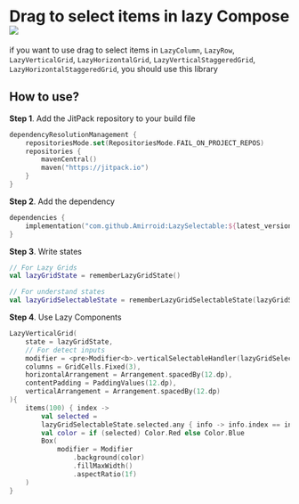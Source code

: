 # Drag to select items in lazy Compose [![](https://jitpack.io/v/Amirroid/LazySelectable.svg)](https://jitpack.io/#Amirroid/LazySelectable)
if you want to use drag to select items in `LazyColumn`, `LazyRow`, `LazyVerticalGrid`, `LazyHorizontalGrid`, `LazyVerticalStaggeredGrid`, `LazyHorizontalStaggeredGrid`, you should use this library

## How to use?
**Step 1**. Add the JitPack repository to your build file
```kotlin
dependencyResolutionManagement {
	repositoriesMode.set(RepositoriesMode.FAIL_ON_PROJECT_REPOS)
	repositories {
		mavenCentral()
		maven("https://jitpack.io")
	}
}
```
**Step 2**. Add the dependency
```kotlin
dependencies {
	implementation("com.github.Amirroid:LazySelectable:${latest_version}")
}
```
**Step 3**. Write states
```kotlin
// For Lazy Grids
val lazyGridState = rememberLazyGridState()

// For understand states
val lazyGridSelectableState = rememberLazyGridSelectableState(lazyGridState = lazyGridState)
```

**Step 4**. Use Lazy Components
``` kotlin
LazyVerticalGrid(
	state = lazyGridState,
	// For detect inputs
	modifier = <pre>Modifier<b>.verticalSelectableHandler(lazyGridSelectableState)</b></pre>,
	columns = GridCells.Fixed(3),
	horizontalArrangement = Arrangement.spacedBy(12.dp),
	contentPadding = PaddingValues(12.dp),
	verticalArrangement = Arrangement.spacedBy(12.dp)
){
	items(100) { index ->
		val selected =
		lazyGridSelectableState.selected.any { info -> info.index == index }
		val color = if (selected) Color.Red else Color.Blue
		Box(
			modifier = Modifier
				.background(color)
				.fillMaxWidth()
				.aspectRatio(1f)
	)
}
```

